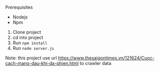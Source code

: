 Prerequisites
- Nodejs
- Npm

1. Clone project
2. cd into project
3. Run `npm install`
4. Run `node server.js`

Note: this project use url https://www.thesaigontimes.vn/121624/Cuoc-cach-mang-dau-khi-da-phien.html to crawler data